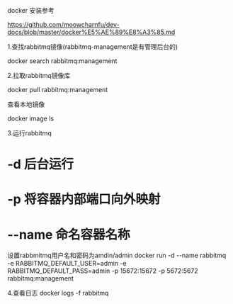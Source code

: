 docker 安装参考

https://github.com/moowcharnfu/dev-docs/blob/master/docker%E5%AE%89%E8%A3%85.md

1.查找rabbitmq镜像(rabbitmq-management是有管理后台的)

docker search rabbitmq:management

2.拉取rabbitmq镜像库

docker pull rabbitmq:management

查看本地镜像

docker image ls

3.运行rabbitmq
# -d 后台运行
# -p 将容器内部端口向外映射
# --name 命名容器名称
设置rabbmitmq用户名和密码为amdin/admin
docker run -d --name rabbitmq -e RABBITMQ_DEFAULT_USER=admin -e RABBITMQ_DEFAULT_PASS=admin -p 15672:15672 -p 5672:5672 rabbitmq:management

4.查看日志 docker logs -f rabbitmq
